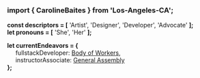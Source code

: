 ### import { CarolineBaites } from 'Los-Angeles-CA';

<b>const descriptors = [</b> 'Artist', 'Designer', 'Developer', 'Advocate' <b>];</br>
let pronouns = [</b> 'She', 'Her' <b>];

let currentEndeavors = {</b></br>
&nbsp;&nbsp;&nbsp;&nbsp; fullstackDeveloper: <a href="http://bodyofworkers.com/" target="_blank">Body of Workers</a>,</br>
&nbsp;&nbsp;&nbsp;&nbsp; instructorAssociate: <a href="http://generalassemb.ly/" target="_blank">General Assembly</a></br>
<b>};</b>

<!--
**H-b8/H-b8** is a ✨ _special_ ✨ repository because its `README.md` (this file) appears on your GitHub profile.

Here are some ideas to get you started:

- 🔭 I’m currently working on ...
- 🌱 I’m currently learning ...
- 👯 I’m looking to collaborate on ...
- 🤔 I’m looking for help with ...
- 💬 Ask me about ...
- 📫 How to reach me: ...
- 😄 Pronouns: ...
- ⚡ Fun fact: ...
-->
